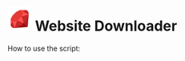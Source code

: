 # ![Ruby](/icon/ruby.png) Website Downloader
How to use the script:
[^1]: use the `bundle install` command to install the gems.
[^2]: run the script with the command `ruby site-dl.rb`.
[^3]: enter the desired url.
